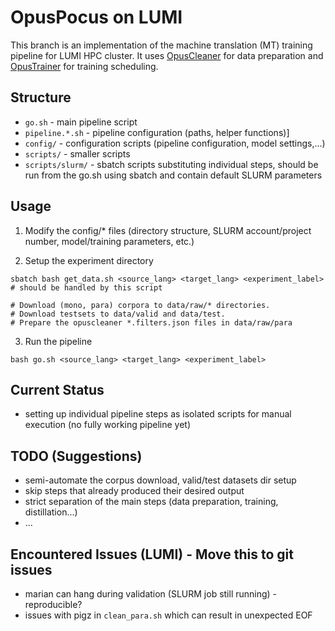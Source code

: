 # OpusPocus on LUMI

This branch is an implementation of the machine translation (MT) training pipeline for LUMI HPC cluster.
It uses [OpusCleaner](https://github.com/hplt-project/OpusCleaner/tree/main) for data preparation and [OpusTrainer](https://github.com/hplt-project/OpusTrainer) for training scheduling.


## Structure

- `go.sh` - main pipeline script
- `pipeline.*.sh` - pipeline configuration (paths, helper functions)]
- `config/` - configuration scripts (pipeline configuration, model settings,...)
- `scripts/` - smaller scripts
- `scripts/slurm/` - sbatch scripts substituting individual steps, should be run from the go.sh using sbatch and contain default SLURM parameters


## Usage

1. Modify the config/* files (directory structure, SLURM account/project number, model/training parameters, etc.)

2. Setup the experiment directory
```
sbatch bash get_data.sh <source_lang> <target_lang> <experiment_label>  # should be handled by this script

# Download (mono, para) corpora to data/raw/* directories.
# Download testsets to data/valid and data/test.
# Prepare the opuscleaner *.filters.json files in data/raw/para
```

3. Run the pipeline
```
bash go.sh <source_lang> <target_lang> <experiment_label>
```


## Current Status

- setting up individual pipeline steps as isolated scripts for manual execution (no fully working pipeline yet)


## TODO (Suggestions)
- semi-automate the corpus download, valid/test datasets dir setup
- skip steps that already produced their desired output
- strict separation of the main steps (data preparation, training, distillation...)
- ...

## Encountered Issues (LUMI) - Move this to git issues ##
- marian can hang during validation (SLURM job still running) - reproducible?
- issues with pigz in `clean_para.sh` which can result in unexpected EOF
